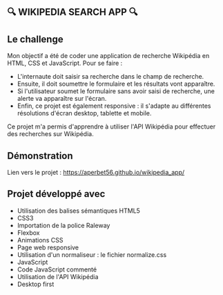 ## 🔍 WIKIPEDIA SEARCH APP 🔍

## Le challenge

Mon objectif a été de coder une application de recherche Wikipédia en HTML, CSS et JavaScript. Pour se faire :

- L'internaute doit saisir sa recherche dans le champ de recherche.
- Ensuite, il doit soumettre le formulaire et les résultats vont apparaître.
- Si l'utilisateur soumet le formulaire sans avoir saisi de recherche, une alerte va apparaître sur l'écran.
- Enfin, ce projet est également responsive : il s'adapte au différentes résolutions d'écran desktop, tablette et mobile.

Ce projet m'a permis d'apprendre à utiliser l'API Wikipédia pour effectuer des recherches sur Wikipédia.

## Démonstration

Lien vers le projet : https://aperbet56.github.io/wikipedia_app/

## Projet développé avec

- Utilisation des balises sémantiques HTML5
- CSS3
- Importation de la police Raleway
- Flexbox
- Animations CSS
- Page web responsive
- Utilisation d'un normaliseur : le fichier normalize.css
- JavaScript
- Code JavaScript commenté
- Utilisation de l'API Wikipédia
- Desktop first
